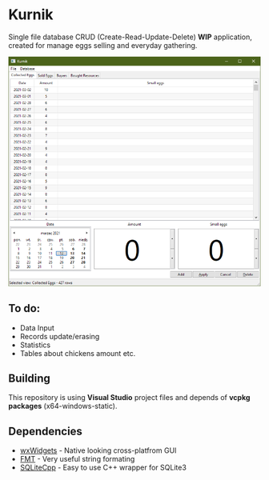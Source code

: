 # Kurnik
Single file database CRUD (Create-Read-Update-Delete) **WIP** application, created for manage eggs selling and everyday gathering.

![screenshot](https://github.com/Kacperos155/Kurnik/blob/master/Resources/Kurnik%20-%2012%20March%202021.png)

## To do:
- Data Input
- Records update/erasing
- Statistics
- Tables about chickens amount etc.

## Building
This repository is using **Visual Studio** project files and depends of **vcpkg packages** (x64-windows-static).

## Dependencies
- [wxWidgets](https://github.com/wxWidgets/wxWidgets) - Native looking cross-platfrom GUI
- [FMT](https://github.com/fmtlib/fmt) - Very useful string formating
- [SQLiteCpp](https://github.com/SRombauts/SQLiteCpp) - Easy to use C++ wrapper for SQLite3
